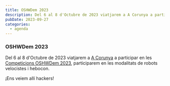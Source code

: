 ```yaml
---
title: OSHWDem 2023
description: Del 6 al 8 d'Octubre de 2023 viatjarem a A Corunya a participar en les Competicions OSHWDem 2023, participarem en les modalitats de robots velocistes i hebocon.
pubDate: 2023-09-27
categories:
  - agenda
---
```


### OSHWDem 2023

Del 6 al 8 d'Octubre de 2023 viatjarem a [A Corunya](https://www.google.es/maps/place/Museo+Domus/@43.3777613,-8.4074032,18z/data=!4m6!3m5!1s0xd2e7c7043c99b31:0x5c3b6eb8306f7019!8m2!3d43.3777801!4d-8.406646!16s%2Fg%2F121g0xlc?entry=ttu&g_ep=EgoyMDI1MDMzMC4wIKXMDSoASAFQAw%3D%3D) a participar en les [Competicions OSHWDem 2023](https://www.oshwdem.org/), participarem en les modalitats de robots velocistes i hebocon.

¡Ens veiem allí hackers!

